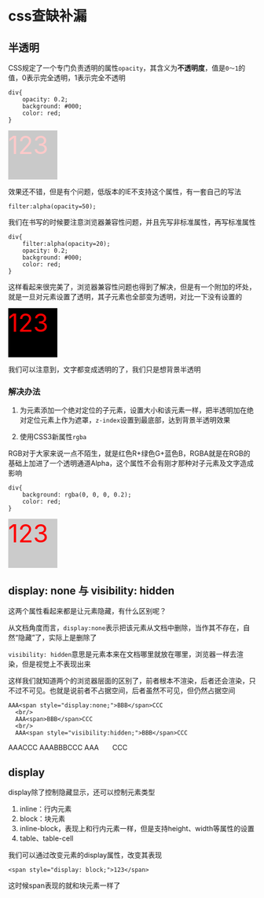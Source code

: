 # css查缺补漏

## 半透明

CSS规定了一个专门负责透明的属性`opacity`，其含义为**不透明度**，值是`0～1`的值，0表示完全透明，1表示完全不透明

```
div{
    opacity: 0.2;
    background: #000;
    color: red;
}

```

<div style="opacity: 0.2;background:#000;color:red;width:100px;height:100px;font-size:50px;">123</div>

效果还不错，但是有个问题，低版本的IE不支持这个属性，有一套自己的写法

```
filter:alpha(opacity=50);

```

我们在书写的时候要注意浏览器兼容性问题，并且先写非标准属性，再写标准属性

```
div{
    filter:alpha(opacity=20);
    opacity: 0.2;
    background: #000;
    color: red;
}

```

这样看起来很完美了，浏览器兼容性问题也得到了解决，但是有一个附加的坏处，就是一旦对元素设置了透明，其子元素也全部变为透明，对比一下没有设置的

<div style="background:#000;color:red;width:100px;height:100px;font-size:50px;">123</div>

我们可以注意到，文字都变成透明的了，我们只是想背景半透明

### 解决办法

1.  为元素添加一个绝对定位的子元素，设置大小和该元素一样，把半透明加在绝对定位元素上作为遮罩，`z-index`设置到最底部，达到背景半透明效果

2.  使用CSS3新属性`rgba`

RGB对于大家来说一点不陌生，就是红色R+绿色G+蓝色B，RGBA就是在RGB的基础上加进了一个透明通道Alpha，这个属性不会有刚才那种对子元素及文字造成影响

```
div{
    background: rgba(0, 0, 0, 0.2);
    color: red;
}

```

<div style="background:rgba(0, 0, 0, 0.2);color:red;width:100px;height:100px;font-size:50px;">123</div>

## display: none 与 visibility: hidden

这两个属性看起来都是让元素隐藏，有什么区别呢？

从文档角度而言，`display:none`表示把该元素从文档中删除，当作其不存在，自然“隐藏”了，实际上是删除了

`visibility: hidden`意思是元素本来在文档哪里就放在哪里，浏览器一样去渲染，但是视觉上不表现出来

这样我们就知道两个的浏览器层面的区别了，前者根本不渲染，后者还会渲染，只不过不可见。也就是说前者不占据空间，后者虽然不可见，但仍然占据空间

```
AAA<span style="display:none;">BBB</span>CCC
  <br/>
  AAA<span>BBB</span>CCC
  <br/>
  AAA<span style="visibility:hidden;">BBB</span>CCC

```

AAA<span style="display:none;">BBB</span>CCC
AAA<span>BBB</span>CCC
AAA<span style="visibility:hidden;">BBB</span>CCC

## display

display除了控制隐藏显示，还可以控制元素类型

1.  inline：行内元素
2.  block：块元素
3.  inline-block，表现上和行内元素一样，但是支持height、width等属性的设置
4.  table、table-cell


我们可以通过改变元素的display属性，改变其表现

```
<span style="display: block;">123</span>

```



这时候span表现的就和块元素一样了